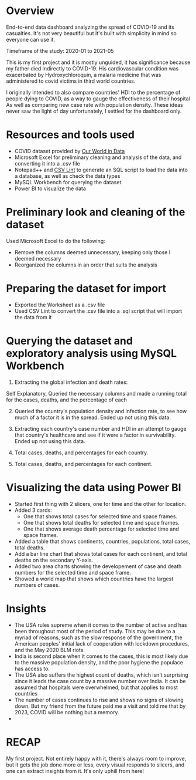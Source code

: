 # Overview
 End-to-end data dashboard analyzing the spread of COVID-19 and its casualties.
 It's not very beautiful but it's built with simplicity in mind so everyone can use it.

 Timeframe of the study: 2020-01 to 2021-05
 
 This is my first project and it is mostly unguided, it has significance because my father died indirectly to COVID-19. His cardiovascular condition was exacerbated by Hydroxychloroquin, a malaria medicine that was administered to covid victims in third world countries.

 I originally intended to also compare countries' HDI to the percentage of people dying to COVID, as a way to gauge the effectiveness of their hospital
 As well as comparing new case rate with population density. These ideas never saw the light of day unfortunately, I settled for the dashboard only.

# Resources and tools used
- COVID dataset provided by [Our World in Data](ourworldindata.org)
- Microsoft Excel for preliminary cleaning and analysis of the data, and converting it into a .csv file
- Notepad++ and [CSV Lint](csvlint.io) to generate an SQL script to load the data into a database, as well as check the data types
- MySQL Workbench for querying the dataset
- Power BI to visualize the data

# Preliminary look and cleaning of the dataset

Used Microsoft Excel to do the following:
  - Remove the columns deemed unnecessary, keeping only those I deemed necessary
  - Reorganized the columns in an order that suits the analysis

# Preparing the dataset for import
  - Exported the Worksheet as a .csv file
  - Used CSV Lint to convert the .csv file into a .sql script that will import the data from it
  
# Querying the dataset and exploratory analysis using MySQL Workbench

1. Extracting the global infection and death rates:
    
  Self Explanatory, Queried the necessary columns and made a running total for the cases, deaths, and the percentage of each

2. Queried the country's population density and infection rate, to see how much of a factor it is in the spread. Ended up not using this data.

3. Extracting each country's case number and HDI in an attempt to gauge that country's healthcare and see if it were a factor in survivability. Ended up not using this data.

4. Total cases, deaths, and percentages for each country.
  
5. Total cases, deaths, and percentages for each continent.



# Visualizing the data using Power BI
- Started first thing with 2 slicers, one for time and the other for location.
- Added 3 cards:
  - One that shows total cases for selected time and space frames.
  - One that shows total deaths for selected time and space frames.
  - One that shows average death percentage for selected time and space frames.
- Added a table that shows continents, countries, populations, total cases, total deaths.
- Add a bar line chart that shows total cases for each continent, and total deaths on the secondary Y-axis.
- Added two area charts showing the developement of case and death numbers for the selected time and space frame.
- Showed a world map that shows which countries have the largest numbers of cases.

# Insights
- The USA rules supreme when it comes to the number of active and has been throughout most of the period of study. This may be due to a myriad of reasons, such as the slow response of the government, the American peoples' initial lack of cooperation with lockdown procedures, and the May 2020 BLM riots.
- India is second place when it comes to the cases, this is most likely due to the massive population density, and the poor hygiene the populace has access to.
- The USA also suffers the highest count of deaths, which isn't surprising since it leads the case count by a massive number over India. It can be assumed that hospitals were overwhelmed, but that applies to most countries
- The number of cases continues to rise and shows no signs of slowing down. But my friend from the future paid me a visit and told me that by 2023, COVID will be nothing but a memory.
- 
# RECAP
My first project. Not entirely happy with it, there's always room to improve, but it gets the job done more or less, every visual responds to slicers, and one can extract insights from it. It's only uphill from here!



